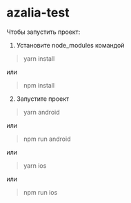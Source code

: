 # azalia-test
 
Чтобы запустить проект:
1) Установите node_modules командой
> yarn install

или  

> npm install

2) Запустите проект
> yarn android

или  
> npm run android

или
> yarn ios

или  
> npm run ios

